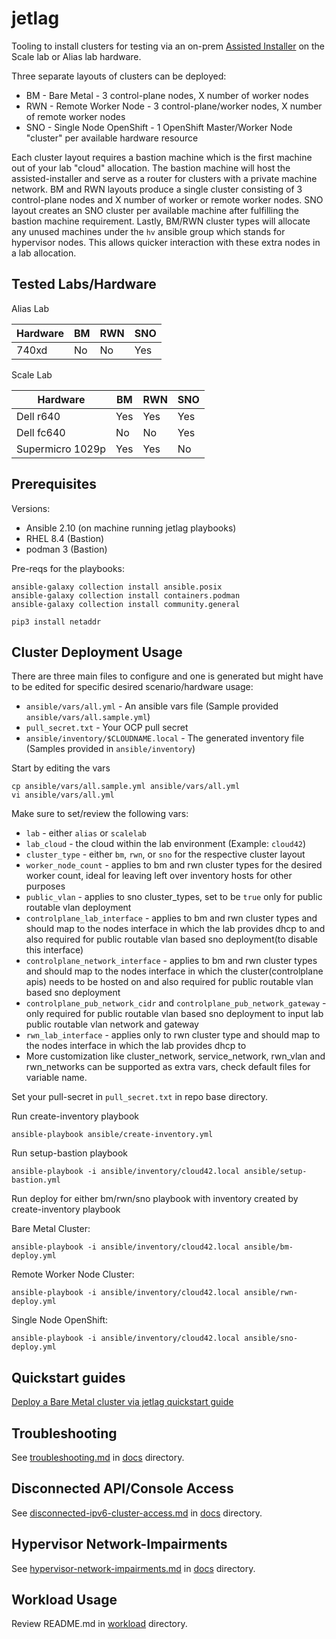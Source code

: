 # jetlag

Tooling to install clusters for testing via an on-prem [Assisted Installer](https://github.com/openshift/assisted-installer) on the Scale lab or Alias lab hardware.

Three separate layouts of clusters can be deployed:

* BM - Bare Metal - 3 control-plane nodes, X number of worker nodes
* RWN - Remote Worker Node - 3 control-plane/worker nodes, X number of remote worker nodes
* SNO - Single Node OpenShift - 1 OpenShift Master/Worker Node "cluster" per available hardware resource

Each cluster layout requires a bastion machine which is the first machine out of your lab "cloud" allocation. The bastion machine will host the assisted-installer and serve as a router for clusters with a private machine network. BM and RWN layouts produce a single cluster consisting of 3 control-plane nodes and X number of worker or remote worker nodes. SNO layout creates an SNO cluster per available machine after fulfilling the bastion machine requirement. Lastly, BM/RWN cluster types will allocate any unused machines under the `hv` ansible group which stands for hypervisor nodes. This allows quicker interaction with these extra nodes in a lab allocation.

## Tested Labs/Hardware

Alias Lab

| Hardware | BM  | RWN | SNO |
| -------- | --- | --- | --- |
| 740xd    | No  | No  | Yes |

Scale Lab

| Hardware         | BM  | RWN | SNO |
| ---------------- | --- | --- | --- |
| Dell r640        | Yes | Yes | Yes |
| Dell fc640       | No  | No  | Yes |
| Supermicro 1029p | Yes | Yes | No  |

## Prerequisites

Versions:

* Ansible 2.10 (on machine running jetlag playbooks)
* RHEL 8.4 (Bastion)
* podman 3 (Bastion)

Pre-reqs for the playbooks:

```console
ansible-galaxy collection install ansible.posix
ansible-galaxy collection install containers.podman
ansible-galaxy collection install community.general
```

```console
pip3 install netaddr
```

## Cluster Deployment Usage

There are three main files to configure and one is generated but might have to be edited for specific desired scenario/hardware usage:

* `ansible/vars/all.yml` - An ansible vars file (Sample provided `ansible/vars/all.sample.yml`)
* `pull_secret.txt` - Your OCP pull secret
* `ansible/inventory/$CLOUDNAME.local` - The generated inventory file (Samples provided in `ansible/inventory`)

Start by editing the vars

```console
cp ansible/vars/all.sample.yml ansible/vars/all.yml
vi ansible/vars/all.yml
```

Make sure to set/review the following vars:

* `lab` - either `alias` or `scalelab`
* `lab_cloud` - the cloud within the lab environment (Example: `cloud42`)
* `cluster_type` - either `bm`, `rwn`, or `sno` for the respective cluster layout
* `worker_node_count` - applies to bm and rwn cluster types for the desired worker count, ideal for leaving left over inventory hosts for other purposes
* `public_vlan` - applies to sno cluster_types, set to be `true` only for public routable vlan deployment
* `controlplane_lab_interface` - applies to bm and rwn cluster types and should map to the nodes interface in which the lab provides dhcp to and also required for public routable vlan based sno deployment(to disable this interface)
* `controlplane_network_interface` - applies to bm and rwn cluster types and should map to the nodes interface in which the cluster(controlplane apis) needs to be hosted on and also required for public routable vlan based sno deployment
* `controlplane_pub_network_cidr` and `controlplane_pub_network_gateway` - only required for public routable vlan based sno deployment to input lab public routable vlan network and gateway
* `rwn_lab_interface` - applies only to rwn cluster type and should map to the nodes interface in which the lab provides dhcp to
* More customization like cluster_network, service_network, rwn_vlan and rwn_networks can be supported as extra vars, check default files for variable name.

Set your pull-secret in `pull_secret.txt` in repo base directory.

Run create-inventory playbook

```console
ansible-playbook ansible/create-inventory.yml
```

Run setup-bastion playbook

```console
ansible-playbook -i ansible/inventory/cloud42.local ansible/setup-bastion.yml
```

Run deploy for either bm/rwn/sno playbook with inventory created by create-inventory playbook

Bare Metal Cluster:

```console
ansible-playbook -i ansible/inventory/cloud42.local ansible/bm-deploy.yml
```

Remote Worker Node Cluster:

```console
ansible-playbook -i ansible/inventory/cloud42.local ansible/rwn-deploy.yml
```

Single Node OpenShift:

```console
ansible-playbook -i ansible/inventory/cloud42.local ansible/sno-deploy.yml
```

## Quickstart guides

[Deploy a Bare Metal cluster via jetlag quickstart guide](docs/deploy-bm-quickstart.md)

## Troubleshooting

See [troubleshooting.md](docs/troubleshooting.md) in [docs](docs) directory.

## Disconnected API/Console Access

See [disconnected-ipv6-cluster-access.md](docs/disconnected-ipv6-cluster-access.md) in [docs](docs) directory.

## Hypervisor Network-Impairments

See [hypervisor-network-impairments.md](docs/hypervisor-network-impairments.md) in [docs](docs) directory.

## Workload Usage

Review README.md in [workload](workload) directory.
